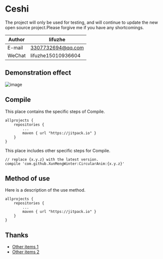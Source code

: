 Ceshi
===========================
The project will only be used for testing, and will continue to update the new open source project.Please forgive me if you have any shortcomings.


	
|Author|lifuzhe|
|---|---
|E-mail|3307732694@qq.com
|WeChat|lifuzhe15010936604




## Demonstration effect
![image](https://github.com/lifuzhe/XiaoTest/blob/master/image/game.gif)


Compile
----------
This place contains the specific steps of Compile.
```
allprojects {
    repositories {
        ...
        maven { url "https://jitpack.io" }
    }
} 
```
This place includes other specific steps for Compile.
```
// replace {x.y.z} with the latest version.
compile 'com.github.XunMengWinter:CircularAnim:{x.y.z}'
```

Method of use
--------
Here is a description of the use method.
```
allprojects {
    repositories {
        ...
        maven { url "https://jitpack.io" }
    }
} 
```

Thanks
--------
* [Other items 1](http://www.baidu.com)
* [Other items 2](http://www.baidu.com)

